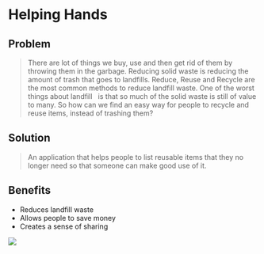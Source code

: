 # Helping Hands

## Problem
> There are lot of things we buy, use and then get rid of them by throwing them in the garbage. Reducing solid waste is reducing the amount of trash that goes to landfills. Reduce, Reuse and Recycle are the most common methods to reduce landfill waste. One of the worst things about landfill   is that so much of the solid waste is still of value to many. So how can we find an easy way for people to recycle and reuse items, instead of trashing them?

## Solution
> An application that helps people to list reusable items that they no longer need so that someone can make good use of it. 

## Benefits
* Reduces landfill waste
* Allows people to save money
* Creates a sense of sharing

![](home.png)
